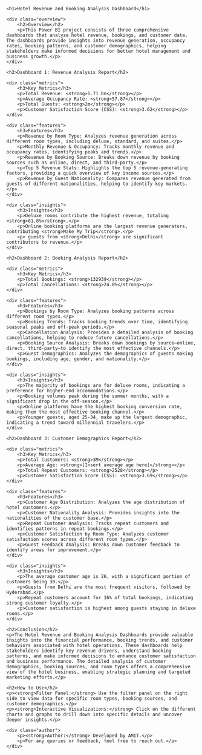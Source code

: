 <!DOCTYPE html>
<html lang="en">
<head>
    <meta charset="UTF-8">
    <meta name="viewport" content="width=device-width, initial-scale=1.0">
    <title>Hotel Revenue and Booking Analysis Dashboard</title>
    
</head>
<body>

    <h1>Hotel Revenue and Booking Analysis Dashboard</h1>

    <div class="overview">
        <h2>Overview</h2>
        <p>This Power BI project consists of three comprehensive dashboards that analyze hotel revenue, bookings, and customer data. The dashboards provide insights into revenue generation, occupancy rates, booking patterns, and customer demographics, helping stakeholders make informed decisions for better hotel management and business growth.</p>
    </div>

    <h2>Dashboard 1: Revenue Analysis Report</h2>

    <div class="metrics">
        <h3>Key Metrics</h3>
        <p>Total Revenue: <strong>1.71 bn</strong></p>
        <p>Average Occupancy Rate: <strong>57.87</strong></p>
        <p>Total Guests: <strong>2m</strong></p>
        <p>Customer Satisfaction Score (CSS): <strong>3.62</strong></p>
    </div>

    <div class="features">
        <h3>Features</h3>
        <p>Revenue by Room Type: Analyzes revenue generation across different room types, including deluxe, standard, and suites.</p>
        <p>Monthly Revenue & Occupancy: Tracks monthly revenue and occupancy rates, identifying peaks and trends.</p>
        <p>Revenue by Booking Source: Breaks down revenue by booking sources such as online, direct, and third-party.</p>
        <p>Top 5 Revenue Stats: Highlights the top 5 revenue-generating factors, providing a quick overview of key income sources.</p>
        <p>Revenue by Guest Nationality: Compares revenue generated from guests of different nationalities, helping to identify key markets.</p>
    </div>

    <div class="insights">
        <h3>Insights</h3>
        <p>Deluxe rooms contribute the highest revenue, totaling <strong>61.8%</strong>.</p>
        <p>Online booking platforms are the largest revenue generators, contributing <strong>Make My Trip</strong>.</p>
        <p> guests from <strong>Delhi</strong> are significant contributors to revenue.</p>
    </div>

    <h2>Dashboard 2: Booking Analysis Report</h2>

    <div class="metrics">
        <h3>Key Metrics</h3>
        <p>Total Bookings: <strong>132939</strong></p>
        <p>Total Cancellations: <strong>24.8%</strong></p>
    </div>

    <div class="features">
        <h3>Features</h3>
        <p>Bookings by Room Type: Analyzes booking patterns across different room types.</p>
        <p>Booking Trends: Tracks booking trends over time, identifying seasonal peaks and off-peak periods.</p>
        <p>Cancellation Analysis: Provides a detailed analysis of booking cancellations, helping to reduce future cancellations.</p>
        <p>Booking Source Analysis: Breaks down bookings by source—online, direct, third-party—to identify the most effective channels.</p>
        <p>Guest Demographics: Analyzes the demographics of guests making bookings, including age, gender, and nationality.</p>
    </div>

    <div class="insights">
        <h3>Insights</h3>
        <p>The majority of bookings are for deluxe rooms, indicating a preference for higher-end accommodations.</p>
        <p>Booking volumes peak during the summer months, with a significant drop in the off-season.</p>
        <p>Online platforms have the highest booking conversion rate, making them the most effective booking channel.</p>
        <p>Younger guests, aged 25-34, make up the largest demographic, indicating a trend toward millennial travelers.</p>
    </div>

    <h2>Dashboard 3: Customer Demographics Report</h2>

    <div class="metrics">
        <h3>Key Metrics</h3>
        <p>Total Customers: <strong>3M</strong></p>
        <p>Average Age: <strong>[Insert average age here]</strong></p>
        <p>Total Repeat Customers: <strong>2528</strong></p>
        <p>Customer Satisfaction Score (CSS): <strong>3.69</strong></p>
    </div>

    <div class="features">
        <h3>Features</h3>
        <p>Customer Age Distribution: Analyzes the age distribution of hotel customers.</p>
        <p>Customer Nationality Analysis: Provides insights into the nationalities of the customer base.</p>
        <p>Repeat Customer Analysis: Tracks repeat customers and identifies patterns in repeat bookings.</p>
        <p>Customer Satisfaction by Room Type: Analyzes customer satisfaction scores across different room types.</p>
        <p>Guest Feedback Analysis: Breaks down customer feedback to identify areas for improvement.</p>
    </div>

    <div class="insights">
        <h3>Insights</h3>
        <p>The average customer age is 26, with a significant portion of customers being 30.</p>
        <p>Guests from Delhi are the most frequent visitors, followed by Hyderabad.</p>
        <p>Repeat customers account for 16% of total bookings, indicating strong customer loyalty.</p>
        <p>Customer satisfaction is highest among guests staying in deluxe rooms.</p>
    </div>

    <h2>Conclusion</h2>
    <p>The Hotel Revenue and Booking Analysis Dashboards provide valuable insights into the financial performance, booking trends, and customer behaviors associated with hotel operations. These dashboards help stakeholders identify key revenue drivers, understand booking patterns, and make informed decisions to enhance customer satisfaction and business performance. The detailed analysis of customer demographics, booking sources, and room types offers a comprehensive view of the hotel business, enabling strategic planning and targeted marketing efforts.</p>

    <h2>How to Use</h2>
    <p><strong>Filter Panel:</strong> Use the filter panel on the right side to view data for specific room types, booking sources, and customer demographics.</p>
    <p><strong>Interactive Visualizations:</strong> Click on the different charts and graphs to drill down into specific details and uncover deeper insights.</p>

    <div class="author">
        <p><strong>Author:</strong> Developed by AMIT.</p>
        <p>For any queries or feedback, feel free to reach out.</p>
    </div>

</body>
</html>
